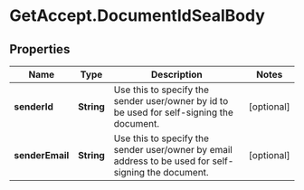 # GetAccept.DocumentIdSealBody

## Properties
Name | Type | Description | Notes
------------ | ------------- | ------------- | -------------
**senderId** | **String** | Use this to specify the sender user/owner by id to be used for self-signing the document. | [optional] 
**senderEmail** | **String** | Use this to specify the sender user/owner by email address to be used for self-signing the document. | [optional] 
